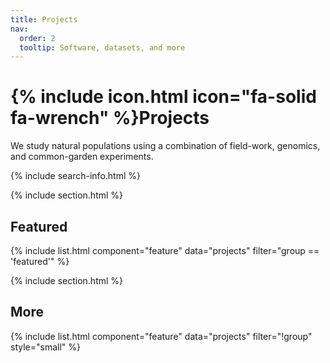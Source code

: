 ```yaml
---
title: Projects
nav:
  order: 2
  tooltip: Software, datasets, and more
---
```


# {% include icon.html icon="fa-solid fa-wrench" %}Projects

We study natural populations using a combination of field-work, genomics, and common-garden experiments. 

{% include search-info.html %}

{% include section.html %}

## Featured

{% include list.html component="feature" data="projects" filter="group == 'featured'" %}

{% include section.html %}

## More

{% include list.html component="feature" data="projects" filter="!group" style="small" %}
